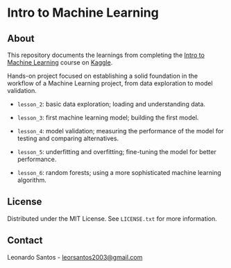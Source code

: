 # Intro to Machine Learning
  
## About

This repository documents the learnings from completing the [Intro to Machine Learning](https://www.kaggle.com/learn/intro-to-machine-learning) course on [Kaggle](https://www.kaggle.com/).

Hands-on project focused on establishing a solid foundation in the workflow of a Machine Learning project, from data exploration to model validation.

* `lesson_2`: basic data exploration; loading and understanding data.

* `lesson_3`: first machine learning model; building the first model.
 
* `lesson_4`: model validation; measuring the performance of the model for testing and comparing alternatives.
 
* `lesson_5`: underfitting and overfitting; fine-tuning the model for better performance.
 
* `lesson_6`: random forests; using a more sophisticated machine learning algorithm.

## License

Distributed under the MIT License. See `LICENSE.txt` for more information.

## Contact

Leonardo Santos - <leorsantos2003@gmail.com>
